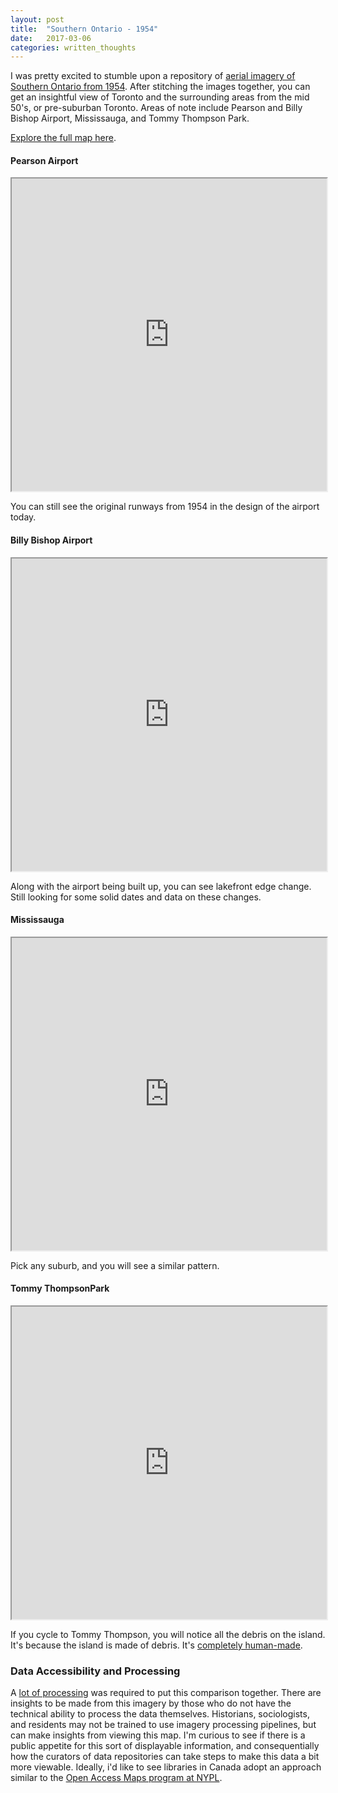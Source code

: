 ```yaml
---
layout: post
title:  "Southern Ontario - 1954"
date:   2017-03-06
categories: written_thoughts
---
```



I was pretty excited to stumble upon a repository of [aerial imagery of Southern Ontario from 1954](http://maps.library.utoronto.ca/data/on/AP_1954/index.html). After stitching the images together, you can get an insightful view of Toronto and the surrounding areas from the mid 50's, or pre-suburban Toronto. Areas of note include Pearson and Billy Bishop Airport, Mississauga, and Tommy Thompson Park.

[Explore the full map here](http://yuriyczoli.com/Toronto1954/).

#### Pearson Airport

<iframe width="100%" height="500" src="http://yuriyczoli.com/Toronto1954/?lat=43.680825&lng=-79.625850&zoom=13&snapshot=false"> </iframe>

You can still see the original runways from 1954 in the design of the airport today.

#### Billy Bishop Airport

<iframe width="100%" height="500" src="http://yuriyczoli.com/Toronto1954/?lat=43.628567&lng=-79.393306&zoom=14&snapshot=false"> </iframe>

Along with the airport being built up, you can see lakefront edge change. Still looking for some solid dates and data on these changes.

#### Mississauga

<iframe width="100%" height="500" src="http://yuriyczoli.com/Toronto1954/?lat=43.591886&lng=-79.640365&zoom=14&snapshot=false"> </iframe>

Pick any suburb, and you will see a similar pattern.

#### Tommy ThompsonPark

<iframe width="100%" height="500" src="http://yuriyczoli.com/Toronto1954/?lat=43.628236&lng=-79.328863&zoom=13&snapshot=false"> </iframe>

If you cycle to Tommy Thompson, you will notice all the debris on the island. It's because the island is made of debris. It's [completely human-made](http://tommythompsonpark.ca/home/history.dot).

### Data Accessibility and Processing

A [lot of processing](https://gist.github.com/YKCzoli/7804815c490daf3f3803fa8da0e66a3b) was required to put this comparison together. There are insights to be made from this imagery by those who do not have the technical ability to process the data themselves. Historians, sociologists, and residents may not be trained to use imagery processing pipelines, but can make insights from viewing this map. I'm curious to see if there is a public appetite for this sort of displayable information, and consequentially how the curators of data repositories can take steps to make this data a bit more viewable. Ideally, i'd like to see libraries in Canada adopt an approach similar to the [Open Access Maps program at NYPL](https://www.nypl.org/blog/2014/03/28/open-access-maps).
